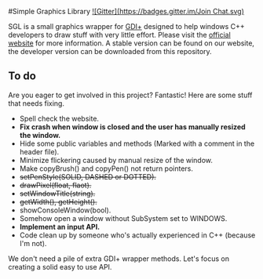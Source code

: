 #Simple Graphics Library
[![Gitter](https://badges.gitter.im/Join Chat.svg)](https://gitter.im/ErikOrjehag/simple-graphics-library?utm_source=badge&utm_medium=badge&utm_campaign=pr-badge&utm_content=badge)

SGL is a small graphics wrapper for [GDI+](http://msdn.microsoft.com/en-us/library/windows/desktop/ms533798(v=vs.85).aspx) designed to help windows C++ developers to draw stuff with very little effort. Please visit the [official website](http://orjehag.se/SGL) for more information. A stable version can be found on our website, the developer version can be downloaded from this repository.

## To do

Are you eager to get involved in this project? Fantastic! Here are some stuff that needs fixing.

* Spell check the website.
* **Fix crash when window is closed and the user has manually resized the window.**
* Hide some public variables and methods (Marked with a comment in the header file).
* Minimize flickering caused by manual resize of the window.
* Make copyBrush() and copyPen() not return pointers.
* ~~setPenStyle(SOLID, DASHED or DOTTED).~~
* ~~drawPixel(float, flaot).~~
* ~~setWindowTitle(string).~~
* ~~getWidth(), getHeight().~~
* showConsoleWindow(bool).
* Somehow open a window without SubSystem set to WINDOWS.
* **Implement an input API.**
* Code clean up by someone who's actually experienced in C++ (because I'm not).

We don't need a pile of extra GDI+ wrapper methods. Let's focus on creating a solid easy to use API.
